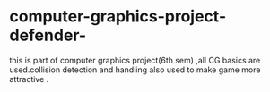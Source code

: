 # computer-graphics-project-defender-
this is part of computer graphics project(6th sem) ,all CG basics are used.collision detection and handling also used to make game more attractive .
